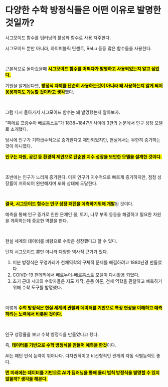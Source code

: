 # 다양한 수학 방정식들은 어떤 이유로 발명한 것일까?

시그모이드 함수를 딥러닝의 활성화 함수로 사용 자주한다.

시그모이드 뿐만 아니라, 하이퍼볼릭 탄젠트, ReLu 등등 많은 함수들을 사용한다.

<br>

근본적으로 돌아갔을때 <mark>**시그모이드 함수를 어쩌다가 발명하고 사용되었는지 알고 싶었다.**</mark>

기원을 알게된다면, <mark>**방정식 자체를 단순히 사용하는것이 아니라 왜 사용하는지 알게 되어 응용까지도 가능할 것이라고 생각**</mark>했다.

<br>

그럼 다시 돌아가서 시그모이드 함수는 왜 발명했는지 알아보자.

“피에르 프랑수아 베르훔스트”가 1838~1847년 사이에 3편의 논문에서 인구 성장 모델로 소개했다.

당시에 인구가 기하급수적으로 증가한다고 제안되었지만, 현실에서는 무한히 증가하는 것이 아니였다.

<mark>**인구는 자원, 공간 등 환경적 제안으로 단순한 지수 성장을 보안한 모델을 설계한 것이다.**</mark>

<br>

초반에는 인구가 느리게 증가한다. 이후 인구가 지수적으로 빠르게 증가하지만, 점점 성장률이 저하되어 완만해지며 포화 상태에 도달한다.

<br>

<mark>**결국, 시그모이드 함수는 인구 성장 패턴을 예측하기위해 개발**</mark>된 것이다.

예측을 통해 인구 증가로 인한 문제인 물, 토지, 나무 부족 등등을 해결하고 필요한 자원을 계획하는데 중요한 역활을 한다.

<br>

현실 세계의 데이터를 바탕으로 수학은 성장했다고 할 수 있다.

단지 시그모이드 뿐만 아니라 다양한 역사적 근거가 있다.

1. 미분 방정식은 푸앵카레가 천체역학의 구체적 문제를 해결하려고 1880년경 만들었다.
2. COIVD-19 팬데믹에서 베르누이-베르훔스트 모델이 다시활용 되었다.
3. 초기 근대 시대의 수학자들은 지도 제작, 운동 이론, 천체 역학을 관찰하고 예측하기 위해 수학 도구를 발명했다.

<br>

이렇게 <mark>**수학 방정식은 현실 세계의 관찰과 데이터를 기반으로 특정 현상을 이해하고 예측하려는 노력에서 비롯된 것이다.**</mark>

<br>

인구 성장율을 보고 수학 방정식을 만들었다고 했다.

즉, <mark>**데이터를 기반으로 수학 방정식을 만들어 예측을 한것**</mark>이다.

AI는 패턴 인식 능력이 뛰어나다. 다차원적이고 비선형적인 관계의 자동 식별능력도 좋다.

<mark>**먼 미래에는 데이터를 기반으로 AI가 딥러닝을 통해 물리 법칙 방정식을 발명할 수 있지 않을까? 생각을 해본다.**</mark>
